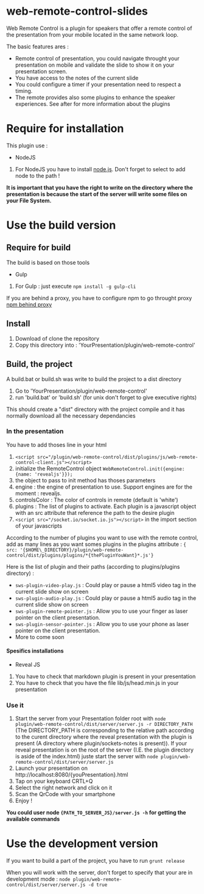 web-remote-control-slides
======================

Web Remote Control is a plugin for speakers that offer a remote control of the presentation from your mobile located in the same network loop.

The basic features ares : 

* Remote control of presentation, you could navigate throught your presentation on mobile and validate the slide to show it on your presentation screen.
* You have access to the notes of the current slide
* You could configure a timer if your presentation need to respect a timing.
* The remote provides also some plugins to enhance the speaker experiences. See after for more information about the plugins


# Require for installation

This plugin use : 

 * NodeJS
 

1. For NodeJS you have to install [node.js](http://nodejs.org/download/). Don't forget to select to add node to the path ! 


**It is important that you have the right to write on the directory where the presentation is because the start of the server will write some files on your File System.**

# Use the build version

## Require for build

The build is based on those tools

 * Gulp

1. For Gulp : just execute ```npm install -g gulp-cli``` 

If you are behind a proxy, you have to configure npm to go throught proxy [npm behind proxy](http://jjasonclark.com/how-to-setup-node-behind-web-proxy) 

## Install

1. Download of clone the repository
2. Copy this directory into : 'YourPresentation/plugin/web-remote-control'

## Build, the project

A build.bat or build.sh was write to build the project to a dist directory

1. Go to 'YourPresentation/plugin/web-remote-control'
2. run 'build.bat' or 'build.sh' (for unix don't forget to give executive rights)

This should create a "dist" directory with the project compile and it has normally download all the necessary dependancies


### In the presentation

You have to add thoses line in your html

1. ```<script src="/plugin/web-remote-control/dist/plugins/js/web-remote-control-client.js"></script>``` 
2. initialize the RemoteControl object ```WebRemoteControl.init({engine: {name: 'revealjs'}});```
3. the object to pass to init method has thoses parameters
 1. engine : the engine of presentation to use. Support engines are for the moment : revealjs.
 2. controlsColor : The color of controls in remote (default is 'white')
 3. plugins : The list of plugins to activate. Each plugin is a javascript object with an src attribute that reference the path to the desire plugin
4. ```<script src="/socket.io/socket.io.js"></script>``` in the import section of your javascripts

According to the number of plugins you want to use with the remote control, add as many lines as you want somes plugins in the plugins attribute : 
 ```{ src: '{$HOME\_DIRECTORY}/plugin/web-remote-control/dist/plugins/plugins/*{thePluginYouWant}*.js'}``` 

Here is the list of plugin and their paths (according to plugins/plugins directory) : 

 * ```sws-plugin-video-play.js``` : Could play or pause a html5 video tag in the current slide show on screen
 * ```sws-plugin-audio-play.js``` : Could play or pause a html5 audio tag in the current slide show on screen
 * ```sws-plugin-remote-pointer.js``` : Allow you to use your finger as laser pointer on the client presentation.
 * ```sws-plugin-sensor-pointer.js``` : Allow you to use your phone as laser pointer on the client presentation.
 *  More to come soon

#### Spesifics installations

* Reveal JS
1. You have to check that markdown plugin is present in your presentation
2. You have to check that you have the file lib/js/head.min.js in your presentation



### Use it

1. Start the server from your Presentation folder root with ```node plugin/web-remote-control/dist/server/server.js -r DIRECTORY_PATH``` (The DIRECTORY\_PATH is corresponding to the relative path according to the curent directory where the reveal presentation with the plugin is present (A directory where plugin/sockets-notes is present)). If your reveal presentation is on the root of the server (I.E. the plugin directory is aside of the index.html) juste start the server with ```node plugin/web-remote-control/dist/server/server.js```
2. Launch your presentation on http://localhost:8080/{youPresentation}.html
2. Tap on your keyboard CRTL+Q
3. Select the right network and click on it
4. Scan the QrCode with your smartphone
5. Enjoy ! 


**You could user node ```{PATH_TO_SERVER_JS}/server.js -h``` for getting the available commands**

# Use the development version

If you want to build a part of the project, you have to run ```grunt release```

When you will work with the server, don't forget to specify that your are in development mode : ```node plugin/web-remote-control/dist/server/server.js -d true```



